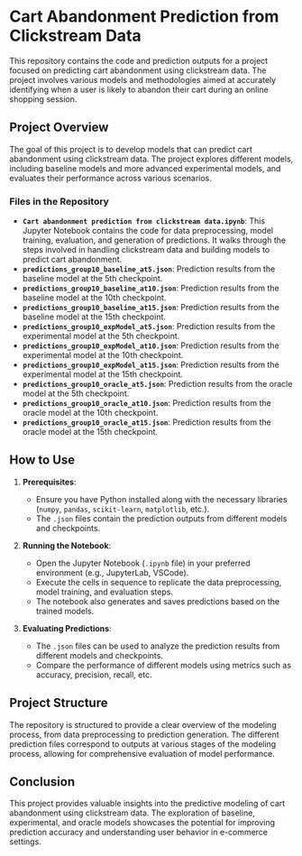 # Cart Abandonment Prediction from Clickstream Data

This repository contains the code and prediction outputs for a project focused on predicting cart abandonment using clickstream data. The project involves various models and methodologies aimed at accurately identifying when a user is likely to abandon their cart during an online shopping session.

## Project Overview

The goal of this project is to develop models that can predict cart abandonment using clickstream data. The project explores different models, including baseline models and more advanced experimental models, and evaluates their performance across various scenarios.

### Files in the Repository

- **`Cart abandonment prediction from clickstream data.ipynb`**: This Jupyter Notebook contains the code for data preprocessing, model training, evaluation, and generation of predictions. It walks through the steps involved in handling clickstream data and building models to predict cart abandonment.
- **`predictions_group10_baseline_at5.json`**: Prediction results from the baseline model at the 5th checkpoint.
- **`predictions_group10_baseline_at10.json`**: Prediction results from the baseline model at the 10th checkpoint.
- **`predictions_group10_baseline_at15.json`**: Prediction results from the baseline model at the 15th checkpoint.
- **`predictions_group10_expModel_at5.json`**: Prediction results from the experimental model at the 5th checkpoint.
- **`predictions_group10_expModel_at10.json`**: Prediction results from the experimental model at the 10th checkpoint.
- **`predictions_group10_expModel_at15.json`**: Prediction results from the experimental model at the 15th checkpoint.
- **`predictions_group10_oracle_at5.json`**: Prediction results from the oracle model at the 5th checkpoint.
- **`predictions_group10_oracle_at10.json`**: Prediction results from the oracle model at the 10th checkpoint.
- **`predictions_group10_oracle_at15.json`**: Prediction results from the oracle model at the 15th checkpoint.

## How to Use

1. **Prerequisites**:
   - Ensure you have Python installed along with the necessary libraries (`numpy`, `pandas`, `scikit-learn`, `matplotlib`, etc.).
   - The `.json` files contain the prediction outputs from different models and checkpoints.

2. **Running the Notebook**:
   - Open the Jupyter Notebook (`.ipynb` file) in your preferred environment (e.g., JupyterLab, VSCode).
   - Execute the cells in sequence to replicate the data preprocessing, model training, and evaluation steps.
   - The notebook also generates and saves predictions based on the trained models.

3. **Evaluating Predictions**:
   - The `.json` files can be used to analyze the prediction results from different models and checkpoints.
   - Compare the performance of different models using metrics such as accuracy, precision, recall, etc.

## Project Structure

The repository is structured to provide a clear overview of the modeling process, from data preprocessing to prediction generation. The different prediction files correspond to outputs at various stages of the modeling process, allowing for comprehensive evaluation of model performance.

## Conclusion

This project provides valuable insights into the predictive modeling of cart abandonment using clickstream data. The exploration of baseline, experimental, and oracle models showcases the potential for improving prediction accuracy and understanding user behavior in e-commerce settings.
